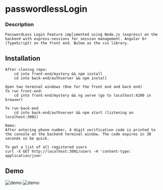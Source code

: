 # passwordlessLogin

### Description
    PasswordLess Login Feature implimented using Node.js (express) on the backend with express-sessions for session management. Angular 6+ (TypeScript) on the front end. Bulma as the css library. 

## Installation
    After cloning repo:
        cd into front-end/mystery && npm install
        cd into back-end/authserver && npm install
    
    Open two terminal windows (One for the front end and back end)
    To run front-end:
        cd into front-end/mystery && ng serve (go to localhost:4200 in browser)

    To run back-end
        cd into back-end/authserver && npm start (listening on localhost:3001)

    Demo:
    After entering phone number, 4 digit verification code is printed to the console on the backend terminal window. The code expires in 30 seconds so be quick. 

    To get a list of all registered users
    curl -X GET http://localhost:3001/users -H 'content-type: application/json' 
## Demo

![demo](demo.gif)
![demo](https://media.giphy.com/media/jQKQUJ8h5IFXGyE39C/giphy.gif)
